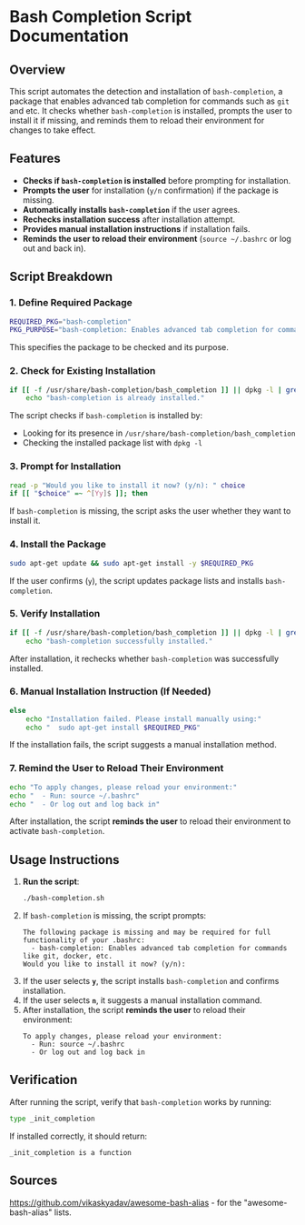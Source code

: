 # Bash Completion Script Documentation

## Overview
This script automates the detection and installation of `bash-completion`, a package that enables advanced tab completion for commands such as `git` and etc. It checks whether `bash-completion` is installed, prompts the user to install it if missing, and reminds them to reload their environment for changes to take effect.

## Features
- **Checks if `bash-completion` is installed** before prompting for installation.
- **Prompts the user** for installation (`y/n` confirmation) if the package is missing.
- **Automatically installs `bash-completion`** if the user agrees.
- **Rechecks installation success** after installation attempt.
- **Provides manual installation instructions** if installation fails.
- **Reminds the user to reload their environment** (`source ~/.bashrc` or log out and back in).

## Script Breakdown

### 1. Define Required Package
```bash
REQUIRED_PKG="bash-completion"
PKG_PURPOSE="bash-completion: Enables advanced tab completion for commands like git, docker, etc."
```
This specifies the package to be checked and its purpose.

### 2. Check for Existing Installation
```bash
if [[ -f /usr/share/bash-completion/bash_completion ]] || dpkg -l | grep -qw bash-completion; then
    echo "bash-completion is already installed."
```
The script checks if `bash-completion` is installed by:
- Looking for its presence in `/usr/share/bash-completion/bash_completion`
- Checking the installed package list with `dpkg -l`

### 3. Prompt for Installation
```bash
read -p "Would you like to install it now? (y/n): " choice
if [[ "$choice" =~ ^[Yy]$ ]]; then
```
If `bash-completion` is missing, the script asks the user whether they want to install it.

### 4. Install the Package
```bash
sudo apt-get update && sudo apt-get install -y $REQUIRED_PKG
```
If the user confirms (`y`), the script updates package lists and installs `bash-completion`.

### 5. Verify Installation
```bash
if [[ -f /usr/share/bash-completion/bash_completion ]] || dpkg -l | grep -qw bash-completion; then
    echo "bash-completion successfully installed."
```
After installation, it rechecks whether `bash-completion` was successfully installed.

### 6. Manual Installation Instruction (If Needed)
```bash
else
    echo "Installation failed. Please install manually using:"
    echo "  sudo apt-get install $REQUIRED_PKG"
```
If the installation fails, the script suggests a manual installation method.

### 7. Remind the User to Reload Their Environment
```bash
echo "To apply changes, please reload your environment:"
echo "  - Run: source ~/.bashrc"
echo "  - Or log out and log back in"
```
After installation, the script **reminds the user** to reload their environment to activate `bash-completion`.

## Usage Instructions
1. **Run the script**:
   ```bash
   ./bash-completion.sh
   ```
2. If `bash-completion` is missing, the script prompts:
   ```
   The following package is missing and may be required for full functionality of your .bashrc:
     - bash-completion: Enables advanced tab completion for commands like git, docker, etc.
   Would you like to install it now? (y/n):
   ```
3. If the user selects **`y`**, the script installs `bash-completion` and confirms installation.
4. If the user selects **`n`**, it suggests a manual installation command.
5. After installation, the script **reminds the user** to reload their environment:
   ```
   To apply changes, please reload your environment:
     - Run: source ~/.bashrc
     - Or log out and log back in
   ```

## Verification
After running the script, verify that `bash-completion` works by running:
```bash
type _init_completion
```
If installed correctly, it should return:
```
_init_completion is a function
```
## Sources
https://github.com/vikaskyadav/awesome-bash-alias - for the "awesome-bash-alias" lists.

